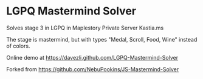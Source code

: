 LGPQ Mastermind Solver
====================

Solves stage 3 in LGPQ in Maplestory Private Server Kastia.ms

The stage is mastermind, but with types "Medal, Scroll, Food, Wine" instead of colors.

Online demo at https://davezli.github.com/LGPQ-Mastermind-Solver

Forked from https://github.com/NebuPookins/JS-Mastermind-Solver

